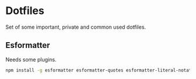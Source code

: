 # Dotfiles
Set of some important, private and common used dotfiles.

## Esformatter
Needs some plugins.
```sh
npm install -g esformatter esformatter-quotes esformatter-literal-notation esformatter-parseint esformatter-spaced-lined-comment esformatter-var-each esformatter-braces esformatter-dot-notation esformatter-remove-trailing-commas esformatter-collapse-objects esformatter-quote-prop
```

